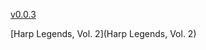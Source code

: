 [v0.0.3](https://github.com/littleflute/Harmonica/edit/master/README.md)

[Harp Legends, Vol. 2](Harp Legends, Vol. 2)
